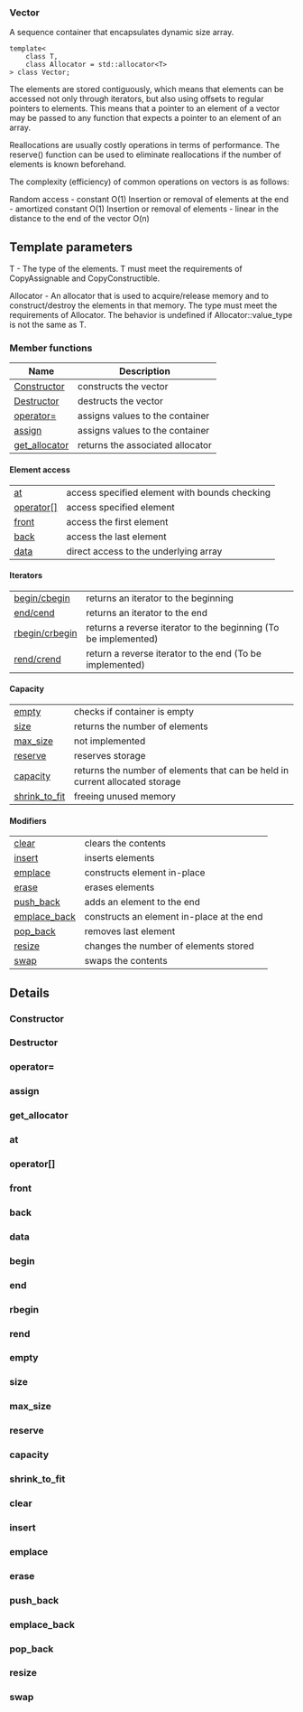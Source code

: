 ### Vector

A sequence container that encapsulates dynamic size array.

```
template<
    class T,
    class Allocator = std::allocator<T>
> class Vector;
```

The elements are stored contiguously, which means that elements can be accessed not only through iterators, but also using offsets to regular pointers to elements. This means that a pointer to an element of a vector may be passed to any function that expects a pointer to an element of an array.

Reallocations are usually costly operations in terms of performance. The reserve() function can be used to eliminate reallocations if the number of elements is known beforehand.

The complexity (efficiency) of common operations on vectors is as follows:

Random access - constant O(1)
Insertion or removal of elements at the end - amortized constant O(1)
Insertion or removal of elements - linear in the distance to the end of the vector O(n)

## Template parameters
T	-	The type of the elements.
T must meet the requirements of CopyAssignable and CopyConstructible.

Allocator	-	An allocator that is used to acquire/release memory and to construct/destroy the elements in that memory. The type must meet the requirements of Allocator. The behavior is undefined if Allocator::value_type is not the same as T.


### Member functions

| Name          | Description |
|---------------|----------------------------------|
| [Constructor](#Constructor) | constructs the vector            |
| [Destructor](#Destructor)  | destructs the vector             |
| [operator=](#operator=)     | assigns values to the container  |
| [assign](#assign)        | assigns values to the container  |
| [get_allocator](#get_allocator) | returns the associated allocator |

#### Element access
| | |
|------|------|
|[at](#at)          | access specified element with bounds checking |
| [operator[]](operator[]) | access specified element |
| [front](#front)      | access the first element |
| [back](#back)       | access the last element |
| [data](#data)       | direct access to the underlying array |

#### Iterators
| | |
|------|------|
| [begin/cbegin](#begin)| returns an iterator to the beginning |
| [end/cend](#end) | returns an iterator to the end |
| [rbegin/crbegin](#rbegin) | returns a reverse iterator to the beginning (To be implemented)|
| [rend/crend](#rend) | return a reverse iterator to the end (To be implemented)|

#### Capacity
|||
|-|-|
| [empty](#empty) | checks if container is empty |
| [size](#size) | returns the number of elements |
| [max_size](#max_size) | not implemented |
| [reserve](#reserve) | reserves storage |
| [capacity](#capacity) | returns the number of elements that can be held in current allocated storage |
| [shrink_to_fit](#shrink_to_fit) | freeing unused memory |

#### Modifiers 
|||
|-|-|
| [clear](#clear) | clears the contents |
| [insert](#insert) | inserts elements |
| [emplace](#emplace) | constructs element in-place |
| [erase](#erase) | erases elements |
| [push_back](#push_back) | adds an element to the end |
| [emplace_back](#emplace_back) | constructs an element in-place at the end |
| [pop_back](#pop_back) | removes last element |
| [resize](#resize) | changes the number of elements stored |
| [swap](#swap) | swaps the contents |


## Details
### Constructor
### Destructor
### operator=
### assign
### get_allocator
### at
### operator[]
### front
### back
### data
### begin
### end
### rbegin
### rend
### empty
### size
### max_size
### reserve
### capacity
### shrink_to_fit
### clear
### insert
### emplace
### erase
### push_back
### emplace_back
### pop_back
### resize
### swap
